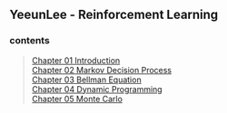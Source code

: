 ## YeeunLee - Reinforcement Learning

### contents
> [Chapter 01 Introduction](RL_lectures/chapter01_Introduction.md)\
> [Chapter 02 Markov Decision Process](RL_lectures/chapter02_MDP.md)\
> [Chapter 03 Bellman Equation](RL_lectures/chapter03_bellman_equation.md)\
> [Chapter 04 Dynamic Programming](RL_lectures/chapter04_Dynamic_Programming.md)\
> [Chapter 05 Monte Carlo](RL_lectures/chapter05_Monte_Carlo.md)

